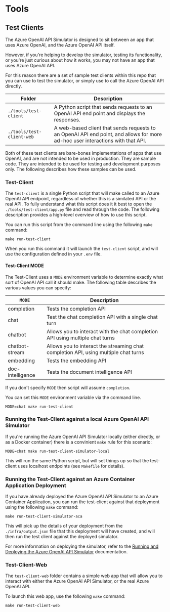 # Tools

## Test Clients

The Azure OpenAI API Simulator is designed to sit between an app that uses Azure OpenAI, and the Azure OpenAI API itself.

However, if you're helping to develop the simulator, testing its functionality, or you're just curious about how it works, you may not have an app that uses Azure OpenAI API. 

For this reason there are a set of sample test clients within this repo that you can use to test the simulator, or simply use to call the Azure OpenAI API directly.

Folder | Description
--- | ---
`./tools/test-client` | A Python script that sends requests to an OpenAI API end point and displays the responses.
`./tools/test-client-web` | A web-based client that sends requests to an OpenAI API end point, and allows for more ad-hoc user interactions with that API.

Both of these test clients are bare-bones implementations of apps that use OpenAI, and are not intended to be used in production. They are sample code. They are intended to be used for testing and development purposes only. The following describes how these samples can be used.

### Test-Client

The `test-client` is a single Python script that will make called to an Azure OpenAI API endpoint, regardless of whether this is a similated API or the real API. To fully understand what this script does it it best to open the `./tools/test-client/app.py` file and read through the code. The following description provides a high-level overview of how to use this script.

You can run this script from the command line using the following `make` command:

``` console
make run-test-client
```

When you run this command it will launch the `test-client` script, and will use the configuration defined in your `.env` file.

#### Test-Client MODE

The Test-Client uses a `MODE` environment variable to determine exactly what sort of OpenAI API call it should make. The following table describes the various values you can specify:

`MODE` | Description
--- | ---
completion | Tests the completion API
chat | Test the chat completion API with a single chat turn
chatbot | Allows you to interact with the chat completion API using multiple chat turns
chatbot-stream | Allows you to interact the streaming chat completion API, using multiple chat turns
embedding | Tests the embedding API
doc-intelligence | Tests the document intelligence API

If you don't specify `MODE` then script will assume `completion`. 

You can set this `MODE` environment variable via the command line. 

``` console
MODE=chat make run-test-client
```

### Running the Test-Client against a local Azure OpenAI API Simulator

If you're running the Azure OpenAI API Simulator locally (either directly, or as a Docker container) there is a convinient `make` rule for this scenario:

``` console
MODE=chat make run-test-client-simulator-local
```

This will run the same Python script, but will set things up so that the test-client uses localhost endpoints (see `Makefile` for details).

### Running the Test-Client against an Azure Container Application Deployment

If you have already deployed the Azure OpenAI API Simulator to an Azure Container Application, you can run the test-client against that deployment using the following `make` command:

``` console
make run-test-client-simulator-aca
```

This will pick up the details of your deployment from the `./infra/output.json` file that this deployment will have created, and will then run the test client against the deployed simulator.

For more information on deploying the simulator, refer to the [Running and Deploying the Azure OpenAI API Simulator](./running-deploying.md) documentation.

### Test-Client-Web

The `test-client-web` folder contains a simple web app that will allow you to interact with either the Azure OpenAI API Simulator, or the real Azure OpenAI API.

To launch this web app, use the following `make` command:

``` console
make run-test-client-web
```
